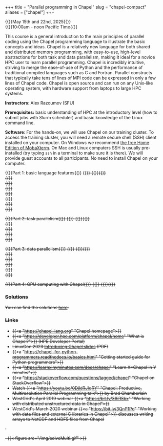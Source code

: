 +++
title = "Parallel programming in Chapel"
slug = "chapel-compact"
aliases = ["chapel"]
+++

{{<cor>}}May 15th and 22nd, 2025{{</cor>}}\
{{<cgr>}}10:00am - noon Pacific Time{{</cgr>}}

This course is a general introduction to the main principles of parallel coding using the Chapel programming
language to illustrate the basic concepts and ideas. Chapel is a relatively new language for both shared and
distributed memory programming, with easy-to-use, high-level abstractions for both task and data parallelism,
making it ideal for a novice HPC user to learn parallel programming. Chapel is incredibly intuitive, striving
to merge the ease-of-use of Python and the performance of traditional compiled languages such as C and
Fortran. Parallel constructs that typically take tens of lines of MPI code can be expressed in only a few
lines of Chapel code. Chapel is open source and can run on any Unix-like operating system, with hardware
support from laptops to large HPC systems.

<!-- 1. Instructor / helpers / course introduction -->
<!-- 1. Introduction to Chapel (download the [PDF slides](http://bit.ly/chapeltop)) -->
<!-- 1. Distribute usernames and passwords -->
<!-- 1. Hands-on on the cluster:   -->
<!--   4.1 let's try to log in to the training cluster   -->
<!--   4.2 let's try loading single-locale Chapel and compiling a simple code   -->
<!--   4.3 let's write a makefile for compiling Chapel codes   -->
<!--   4.4 let's submit a serial job script to run Chapel on a compute node -->
<!-- 1. Review the program for self-study:   -->
<!--   5.1 build step-by-step a serial heat diffusion solver   -->
<!--   5.2 task parallelism in shared-memory -->
<!-- Start with the **Basic language features** page. Next go to **Task parallelism** and try to go as far as you can in that -->
<!-- page before the mid-day session. I suggest skipping *"Parallelizing the heat transfer equation"* subsection at the end -->
<!-- to save time. -->
<!-- Try to do all exercises in the lessons. The solutions are posted at the end of each page: please try not to look at them -->
<!-- while working on the problems. -->

<!-- 1. Answer any questions + go through the main points from the morning   -->
<!--     1.1 serial heat diffusion solver   -->
<!--     1.1 task parallelism in shared-memory -->
<!-- 1. Review the program for the afternoon: data parallelism -->
<!-- 1. Let's try loading multi-locale Chapel and compiling a simple multi-locale code -->

**Instructors**: Alex Razoumov (SFU)

**Prerequisites:** basic understanding of HPC at the introductory level (how to submit jobs with Slurm scheduler) and
  basic knowledge of the Linux command line.

**Software**: For the hands-on, we will use Chapel on our training cluster. To access the training cluster, you will
need a remote secure shell (SSH) client installed on your computer. On Windows we recommend
[the free Home Edition of MobaXterm](https://mobaxterm.mobatek.net/download.html). On Mac and Linux computers SSH is
usually pre-installed (try typing `ssh` in a terminal to make sure it is there). We will provide guest accounts to all
participants. No need to install Chapel on your computer.






{{<cor>}}Part 1: basic language features{{</cor>}} {{<s>}} {{<cgr>}}{{</cgr>}} \
{{<linktitle url="../chapel2/chapel-01-intro" text="Introduction to Chapel">}} \
{{<linktitle url="../chapel2/chapel-02-variables" text="Basic syntax and variables">}} \
{{<linktitle url="../chapel2/chapel-03-ranges-and-arrays" text="Ranges and arrays">}} \
{{<linktitle url="../chapel2/chapel-04-conditions" text="Conditional statements">}} \
{{<linktitle url="../chapel2/chapel-05-loops" text="Getting started with loops">}} \
{{<linktitle url="../chapel2/chapel-06-command-line-arguments" text="Using command-line arguments">}} \
{{<linktitle url="../chapel2/chapel-07-timing" text="Measuring code performance">}}


{{<cor>}}Part 2: task parallelism{{</cor>}} {{<s>}} {{<cgr>}}{{</cgr>}} \
{{<linktitle url="../chapel2/chapel-08-intro-parallel" text="Intro to parallel computing">}} \
{{<linktitle url="../chapel2/chapel-09-fire-and-forget-tasks" text="Fire-and-forget tasks">}} \
{{<linktitle url="../chapel2/chapel-10-synchronising-threads" text="Synchronization of threads">}} \
{{<linktitle url="../chapel2/chapel-11-task-parallel-heat-transfer" text="Task-parallelizing the heat transfer solver">}}


{{<cor>}}Part 3: data parallelism{{</cor>}} {{<s>}} {{<cgr>}}{{</cgr>}} \
{{<linktitle url="../chapel2/chapel-12-single-locale-data-parallel" text="Single-locale data parallelism">}} \
{{<linktitle url="../chapel2/chapel-13-julia-set" text="Parallelizing the Julia set problem">}} \
{{<linktitle url="../chapel2/chapel-14-multi-locale-chapel" text="Multi-locale Chapel">}} \
{{<linktitle url="../chapel2/chapel-15-domains-and-data-parallel" text="Domains and data parallelism">}} \
{{<linktitle url="../chapel2/chapel-16-distributed-heat-transfer" text="Heat transfer solver on distributed domains">}}

{{<cor>}}Part 4: GPU computing with Chapel{{</cor>}} {{<s>}} {{<cgr>}}{{</cgr>}}




### Solutions

You can find the solutions [here](../../solutions-chapel).




### Links

- {{<a "https://chapel-lang.org" "Chapel homepage">}}
- {{<a "https://developer.hpe.com/platform/chapel/home" "What is Chapel?">}} (HPE Developer Portal)
- LinuxCon 2023 [Introducing Chapel slides](https://chapel-lang.org/presentations/ChapelForLinuxCon-presented.pdf) (PDF)
- {{<a "https://chapel-for-python-programmers.readthedocs.io/basics.html" "Getting started guide for Python programmers">}}
- {{<a "https://learnxinyminutes.com/docs/chapel" "Learn X=Chapel in Y minutes">}}
- {{<a "https://stackoverflow.com/questions/tagged/chapel" "Chapel on StackOverflow">}}
- Watch {{<a "https://youtu.be/0DjIdRJIqRY" "Chapel: Productive, Multiresolution Parallel Programming talk">}} by Brad Chamberlain
- WestGrid's April 2019 webinar {{<a "https://bit.ly/39iRSbx" "Working with distributed unstructured data in Chapel">}}
- WestGrid's March 2020 webinar {{<a "https://bit.ly/3QnP1Pd" "Working with data files and external C libraries in Chapel">}} discusses writing arrays to NetCDF and HDF5 files from Chapel

&nbsp;





<!-- * Binary I/O: check https://chapel-lang.org/publications/ParCo-Larrosa.pdf -->

<!-- * advanced: take a simple 2D or 3D non-linear problem, linearize it, implement a parallel multi-locale -->
<!--   linear solver entirely in Chapel -->






&nbsp;
{{< figure src="/img/solveMulti.gif" >}}
